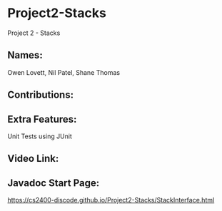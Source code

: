 # Project2-Stacks
Project 2 - Stacks

Names:
-
Owen Lovett, Nil Patel, Shane Thomas

Contributions:
-


Extra Features:
-
Unit Tests using JUnit

Video Link:
- 


Javadoc Start Page:
-
https://cs2400-discode.github.io/Project2-Stacks/StackInterface.html
